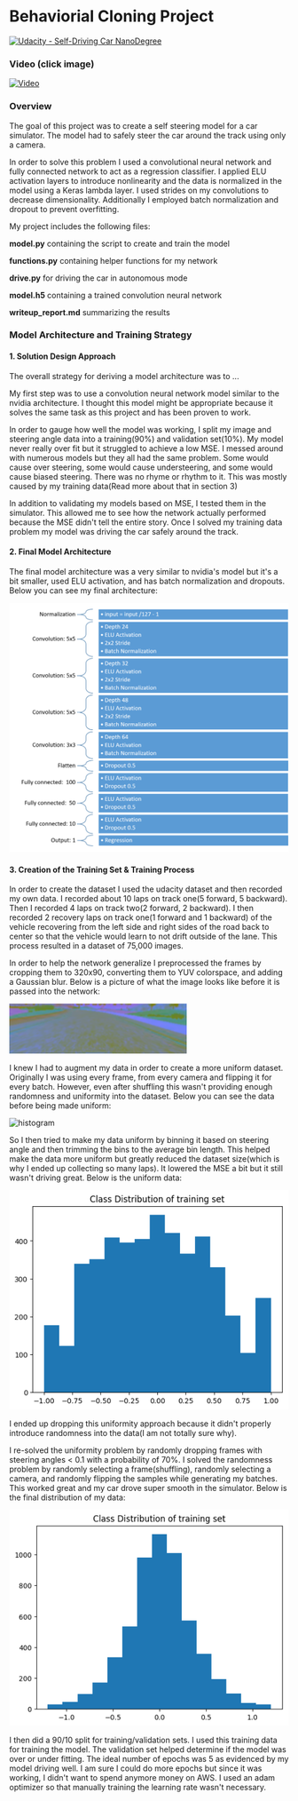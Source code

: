# Behaviorial Cloning Project

[![Udacity - Self-Driving Car NanoDegree](https://s3.amazonaws.com/udacity-sdc/github/shield-carnd.svg)](http://www.udacity.com/drive)

### Video (click image)
[![Video](https://img.youtube.com/vi/SDuGkQxsvK8/0.jpg)](https://www.youtube.com/watch?v=SDuGkQxsvK8)

### Overview
The goal of this project was to create a self steering model for a car simulator. The model had to safely steer the car around the track using only a camera.

In order to solve this problem I used a convolutional neural network and fully connected network to act as a regression classifier. I applied ELU activation layers to introduce nonlinearity and the data is normalized in the model using a Keras lambda layer. I used strides on my convolutions to decrease dimensionality. Additionally I employed batch normalization and dropout to prevent overfitting.

My project includes the following files:

**model.py** containing the script to create and train the model

**functions.py** containing helper functions for my network

**drive.py** for driving the car in autonomous mode

**model.h5** containing a trained convolution neural network

**writeup_report.md** summarizing the results



### Model Architecture and Training Strategy

#### 1. Solution Design Approach

The overall strategy for deriving a model architecture was to ...

My first step was to use a convolution neural network model similar to the nvidia architecture. I thought this model might be appropriate because it solves the same task as this project and has been proven to work.

In order to gauge how well the model was working, I split my image and steering angle data into a training(90%) and validation set(10%). My model never really over fit but it struggled to achieve a low MSE. I messed around with numerous models but they all had the same problem. Some would cause over steering, some would cause understeering, and some would cause biased steering. There was no rhyme or rhythm to it. This was mostly caused by my training data(Read more about that in section 3)

In addition to validating my models based on MSE, I tested them in the simulator. This allowed me to see how the network actually performed because the MSE didn't tell the entire story. Once I solved my training data problem my model was driving the car safely around the track.

#### 2. Final Model Architecture

The final model architecture was a very similar to nvidia's model but it's a bit smaller, used ELU activation, and has batch normalization and dropouts. Below you can see my final architecture:

![model](figures/model.png)

#### 3. Creation of the Training Set & Training Process

In order to create the dataset I used the udacity dataset and then recorded my own data. I recorded about 10 laps on track one(5 forward, 5 backward). Then I recorded 4 laps on track two(2 forward, 2 backward). I then recorded 2 recovery laps on track one(1 forward and 1 backward) of the vehicle recovering from the left side and right sides of the road back to center so that the vehicle would learn to not drift outside of the lane. This process resulted in a dataset of 75,000 images.

In order to help the network generalize I preprocessed the frames by cropping them to 320x90, converting them to YUV colorspace, and adding a Gaussian blur. Below is a picture of what the image looks like before it is passed into the network:

![frame](figures/frame.png)

I knew I had to augment my data in order to create a more uniform dataset.
Originally I was using every frame, from every camera and flipping it for every batch. However, even after shuffling this wasn't providing enough randomness and uniformity into the dataset. Below you can see the data before being made uniform:

![histogram](histogram_before.png)

So I then tried to make my data uniform by binning it based on steering angle and then trimming the bins to the average bin length. This helped make the data more uniform but greatly reduced the dataset size(which is why I ended up collecting so many laps). It lowered the MSE a bit but it still wasn't driving great. Below is the uniform data:

![histogram](figures/histogram_after.png)

I ended up dropping this uniformity approach because it didn't properly introduce randomness into the data(I am not totally sure why).

I re-solved the uniformity problem by randomly dropping frames with steering angles < 0.1 with a probability of 70%. I solved the randomness problem by randomly selecting a frame(shuffling), randomly selecting a camera, and randomly flipping the samples while generating my batches. This worked great and my car drove super smooth in the simulator. Below is the final distribution of my data:

![histogram](figures/histogram_final.png)

I then did a 90/10 split for training/validation sets. I used this training data for training the model. The validation set helped determine if the model was over or under fitting. The ideal number of epochs was 5 as evidenced by my model driving well. I am sure I could do more epochs but since it was working, I didn't want to spend anymore money on AWS. I used an adam optimizer so that manually training the learning rate wasn't necessary.
